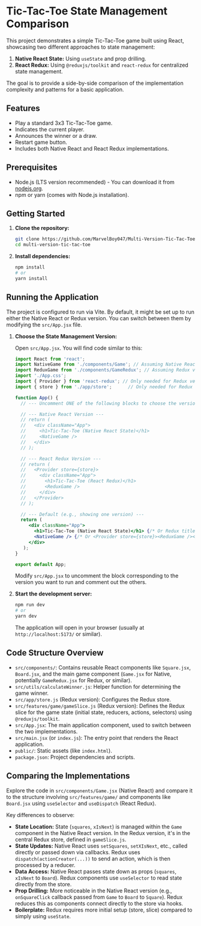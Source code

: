 # Tic-Tac-Toe State Management Comparison

This project demonstrates a simple Tic-Tac-Toe game built using React, showcasing two different approaches to state management:

1.  **Native React State:** Using `useState` and prop drilling.
2.  **React Redux:** Using `@reduxjs/toolkit` and `react-redux` for centralized state management.

The goal is to provide a side-by-side comparison of the implementation complexity and patterns for a basic application.

## Features

*   Play a standard 3x3 Tic-Tac-Toe game.
*   Indicates the current player.
*   Announces the winner or a draw.
*   Restart game button.
*   Includes both Native React and React Redux implementations.

## Prerequisites

*   Node.js (LTS version recommended) - You can download it from [nodejs.org](https://nodejs.org/).
*   npm or yarn (comes with Node.js installation).

## Getting Started

1.  **Clone the repository:**

    ```bash
    git clone https://github.com/MarvelBoy047/Multi-Version-Tic-Tac-Toe.git
    cd multi-version-tic-tac-toe
    ```

2.  **Install dependencies:**

    ```bash
    npm install
    # or
    yarn install
    ```

## Running the Application

The project is configured to run via Vite. By default, it might be set up to run either the Native React or Redux version. You can switch between them by modifying the `src/App.jsx` file.

1.  **Choose the State Management Version:**

    Open `src/App.jsx`. You will find code similar to this:

    ```jsx
    import React from 'react';
    import NativeGame from './components/Game'; // Assuming Native React version is named Game.jsx
    import ReduxGame from './components/GameRedux'; // Assuming Redux version is named GameRedux.jsx
    import './App.css';
    import { Provider } from 'react-redux'; // Only needed for Redux version
    import { store } from './app/store';      // Only needed for Redux version

    function App() {
      // --- Uncomment ONE of the following blocks to choose the version ---

      // --- Native React Version ---
      // return (
      //   <div className="App">
      //     <h1>Tic-Tac-Toe (Native React State)</h1>
      //     <NativeGame />
      //   </div>
      // );

      // --- React Redux Version ---
      // return (
      //   <Provider store={store}>
      //     <div className="App">
      //       <h1>Tic-Tac-Toe (React Redux)</h1>
      //       <ReduxGame />
      //     </div>
      //   </Provider>
      // );

      // --- Default (e.g., showing one version) ---
      return (
         <div className="App">
           <h1>Tic-Tac-Toe (Native React State)</h1> {/* Or Redux title */}
           <NativeGame /> {/* Or <Provider store={store}><ReduxGame /></Provider> */}
         </div>
       );
    }

    export default App;
    ```

    Modify `src/App.jsx` to uncomment the block corresponding to the version you want to run and comment out the others.

2.  **Start the development server:**

    ```bash
    npm run dev
    # or
    yarn dev
    ```

    The application will open in your browser (usually at `http://localhost:5173/` or similar).

## Code Structure Overview

*   `src/components/`: Contains reusable React components like `Square.jsx`, `Board.jsx`, and the main game component (`Game.jsx` for Native, potentially `GameRedux.jsx` for Redux, or similar).
*   `src/utils/calculateWinner.js`: Helper function for determining the game winner.
*   `src/app/store.js` (Redux version): Configures the Redux store.
*   `src/features/game/gameSlice.js` (Redux version): Defines the Redux slice for the game state (initial state, reducers, actions, selectors) using `@reduxjs/toolkit`.
*   `src/App.jsx`: The main application component, used to switch between the two implementations.
*   `src/main.jsx` (or `index.js`): The entry point that renders the React application.
*   `public/`: Static assets (like `index.html`).
*   `package.json`: Project dependencies and scripts.

## Comparing the Implementations

Explore the code in `src/components/Game.jsx` (Native React) and compare it to the structure involving `src/features/game/` and components like `Board.jsx` using `useSelector` and `useDispatch` (React Redux).

Key differences to observe:

*   **State Location:** State (`squares`, `xIsNext`) is managed within the `Game` component in the Native React version. In the Redux version, it's in the central Redux store, defined in `gameSlice.js`.
*   **State Updates:** Native React uses `setSquares`, `setXIsNext`, etc., called directly or passed down via callbacks. Redux uses `dispatch(actionCreator(...))` to send an action, which is then processed by a reducer.
*   **Data Access:** Native React passes state down as props (`squares`, `xIsNext` to `Board`). Redux components use `useSelector` to read state directly from the store.
*   **Prop Drilling:** More noticeable in the Native React version (e.g., `onSquareClick` callback passed from `Game` to `Board` to `Square`). Redux reduces this as components connect directly to the store via hooks.
*   **Boilerplate:** Redux requires more initial setup (store, slice) compared to simply using `useState`.
